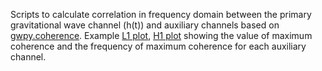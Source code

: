 Scripts to calculate correlation in frequency domain between the primary gravitational wave channel (h(t)) and auxiliary channels based on [gwpy.coherence](https://gwpy.github.io/docs/latest/examples/frequencyseries/coherence/). Example [L1 plot](https://ldas-jobs.ligo-la.caltech.edu/~siddharth.soni/scatter_coh_1402707618.png.html), [H1 plot](https://ldas-jobs.ligo-wa.caltech.edu/~siddharth.soni/scatter_coh_1402815257.png.html) showing the value of maximum coherence and the frequency of maximum coherence for each auxiliary channel. 
